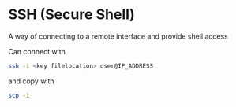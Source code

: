 # SSH (Secure Shell)
A way of connecting to a remote interface and provide shell access

Can connect with
```bash
ssh -i <key filelocation> user@IP_ADDRESS
```
and copy with

```bash
scp -i
```
